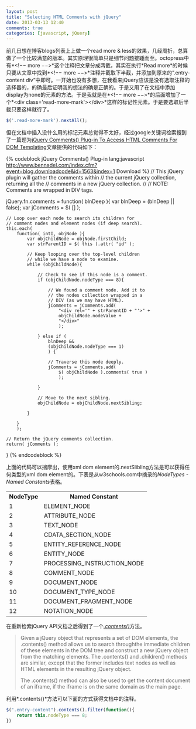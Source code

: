 ```yaml
---
layout: post
title: "Selecting HTML Comments with jQuery"
date: 2013-03-13 12:40
comments: true
categories: [javascript, jQuery]
---
```


<div class='begin-indent2em' filter='p:not(:has(a.fancybox :first-child))'></div>
前几日想在博客blogs列表上上做一个read more & less的效果，几经周折，总算做了一个比较满意的版本。其实原理很简单只是细节问题接踵而至。octopress中有*&lt;!&minus;&minus; more &minus;&minus;&gt;*这个注释把文章分成两截，其实在执行*Read more*的时候只要从文章中找到*&lt;!&minus;&minus; more &minus;&minus;&gt;*注释并截取下半截，并添加到原来的“.entry-content div”中即可。一开始也没有多想，在我看来jQuery应该是没有选取注释的选择器的，的确最后证明我的想法的确是正确的。于是又用了在文档中添加display为none的元素的方法。于是我就是在*&lt;!&minus;&minus; more &minus;&minus;&gt;*的后面增加了一个*&lt;div class='read-more-mark'&gt;&lt;/div&gt;*这样的标记性元素。于是要选取后半截只要这样就行了。

``` javascript
$('.read-more-mark').nextAll();
```

<!-- more --><div class='read-more-mark'></div>
但在文档中插入没什么用的标记元素总觉得不太好，经过google关键词检索搜到了一篇题为[jQuery Comments() Plug-in To Access HTML Comments For DOM Templating](http://www.bennadel.com/blog/1563-jQuery-Comments-Plug-in-To-Access-HTML-Comments-For-DOM-Templating.htm)文章提供的代码如下：

{% codeblock jQuery Comments() Plug-in lang:javascript http://www.bennadel.com/index.cfm?event=blog.downloadcode&id=1563&index=1 Download %}
// This jQuery plugin will gather the comments within
// the current jQuery collection, returning all the
// comments in a new jQuery collection.
//
// NOTE: Comments are wrapped in DIV tags.
 
jQuery.fn.comments = function( blnDeep ){
	var blnDeep = (blnDeep || false);
	var jComments = $( [] );
 
	// Loop over each node to search its children for
	// comment nodes and element nodes (if deep search).
	this.each(
		function( intI, objNode ){
			var objChildNode = objNode.firstChild;
			var strParentID = $( this ).attr( "id" );
 
			// Keep looping over the top-level children
			// while we have a node to examine.
			while (objChildNode){
 
				// Check to see if this node is a comment.
				if (objChildNode.nodeType === 8){
 
					// We found a comment node. Add it to
					// the nodes collection wrapped in a
					// DIV (as we may have HTML).
					jComments = jComments.add(
						"<div rel='" + strParentID + "'>" +
						objChildNode.nodeValue +
						"</div>"
						);
 
				} else if (
					blnDeep &&
					(objChildNode.nodeType === 1)
					) {
 
					// Traverse this node deeply.
					jComments = jComments.add(
						$( objChildNode ).comments( true )
						);
 
				}
 
				// Move to the next sibling.
				objChildNode = objChildNode.nextSibling;
 
			}
 
		}
		);
 
	// Return the jQuery comments collection.
	return( jComments );
}
{% endcodeblock %}

上面的代码可以揣摩出，使用xml dom element的.nextSlibling方法是可以获得任何类型的xml dom element的。下表是从w3schools.com中摘录的*NodeTypes - Named Constants*表格。

<table>
    <tr>
        <th>NodeType</th>
        <th>Named Constant</th>
    </tr>
    <tr>
        <td>1</td>
        <td>ELEMENT_NODE</td>
    </tr>
    <tr>
        <td>2</td>
        <td>ATTRIBUTE_NODE</td>
    </tr>
    <tr>
        <td>3</td>
        <td>TEXT_NODE</td>
    </tr>
    <tr>
        <td>4</td>
        <td>CDATA_SECTION_NODE</td>
    </tr>
    <tr>
        <td>5</td>
        <td>ENTITY_REFERENCE_NODE</td>
    </tr>
    <tr>
        <td>6</td>
        <td>ENTITY_NODE</td>
    </tr>
    <tr>
        <td>7</td>
        <td>PROCESSING_INSTRUCTION_NODE</td>
    </tr>
    <tr>
        <td>8</td>
        <td>COMMENT_NODE</td>
    </tr>
    <tr>
        <td>9</td>
        <td>DOCUMENT_NODE</td>
    </tr>
    <tr>
        <td>10</td>
        <td>DOCUMENT_TYPE_NODE</td>
    </tr>
    <tr>
        <td>11</td>
        <td>DOCUMENT_FRAGMENT_NODE</td>
    </tr>
    <tr>
        <td>12</td>
        <td>NOTATION_NODE</td>
    </tr>
</table>

在重新检索jQuery API文档之后得到了一个[*.contents()*](http://api.jquery.com/contents/)方法。

>Given a jQuery object that represents a set of DOM elements, the .contents() method allows us to search throughthe immediate children of these elements in the DOM tree and construct a new jQuery object from the matching elements. The .contents() and .children() methods are similar, except that the former includes text nodes as well as HTML elements in the resulting jQuery object.
>
>The .contents() method can also be used to get the content document of an iframe, if the iframe is on the same domain as the main page.

利用*.contents()*方法可以下面的方式获得文档中的注释。

``` javascript
$(".entry-content").contents().filter(function(){
    return this.nodeType === 8;
})
```
